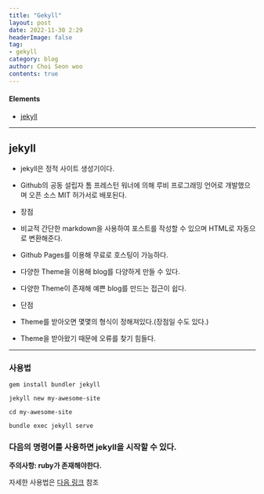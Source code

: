 ```yaml
---
title: "Gekyll"
layout: post
date: 2022-11-30 2:29
headerImage: false
tag:
- gekyll
category: blog
author: Choi Seon woo
contents: true
---
```


#### Elements
- [jekyll](#jekyll)

---

## jekyll
- jekyll은 정적 사이트 생성기이다. 
- Github의 공동 설립자 톰 프레스턴 워너에 의해 루비 프로그래밍 언어로 개발했으며 오픈 소스 MIT 허가서로 배포된다.

- 장점  
 - 비교적 간단한 markdown을 사용하여 포스트를 작성할 수 있으며 HTML로 자동으로 변환해준다.
 - Github Pages를 이용해 무료로 호스팅이 가능하다.
 - 다양한 Theme을 이용해 blog를 다양하게 만들 수 있다.
 - 다양한 Theme이 존재해 예쁜 blog를 만드는 접근이 쉽다.

- 단점
 - Theme를 받아오면 몇몇의 형식이 정해져있다.(장점일 수도 있다.)
 - Theme을 받아왔기 때문에 오류를 찾기 힘들다.

---

### 사용법

```
gem install bundler jekyll

jekyll new my-awesome-site

cd my-awesome-site

bundle exec jekyll serve
```

### 다음의 명령어를 사용하면 jekyll을 시작할 수 있다.
**주의사항: ruby가 존재해야한다.**

자세한 사용법은 [다음 링크](https://jekyllrb-ko.github.io/) 참조